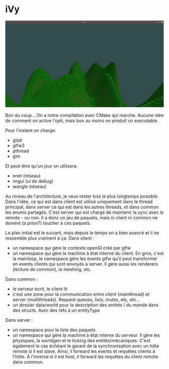# iVy

![A very random screenshot from a very experimental build](/resources/screenshots/experimental_build_1.png?raw=true)

Bon du coup... On a notre compilation avec CMake
qui marche. Aucune idée de comment on active l'opti,
mais bon au moins on produit un executable.

Pour l'instant on charge:
 - glad
 - glfw3
 - pthread
 - glm

Et peut-être qu'un jour on utilisera:
 - enet (réseau)
 - imgui (ui de debug)
 - wangle (réseau)

Au niveau de l'architecture, je veux rester kiss le
plus longtemps possible. Dans l'idée, ce qui est dans client est
utilisé uniquement dans le thread principal, dans server ce qui est
dans les autres threads, et dans common les enums partagés. C'est 
server qui est chargé de maintenir la sync avec la remote - ou non.
Il a donc un jeu de paquets, mais ni client ni common ne doivent (a priori?) toucher à ces paquets.

Le plan initial est le suivant, mais depuis le temps on a bien avancé et il ne ressemble plus vraiment à ça:
Dans client :
 - un namespace qui gère le contexte openGl créé par glfw
 - un namespace qui gère la machine à état interne du client. En
   gros, c'est la mainloop, le namespace gère les events glfw qu'il
   peut transformer en events clients qui sont envoyés à server.
   Il gère aussi les renderers (lecture de common), le meshing, etc.

Dans common :
 - le serveur écrit, le client lit
 - c'est une zone pour la communication entre client (mainthread) et
   server (multithreads). Request queues, lists, mutex, etc, etc...
 - un dossier data/world pour la description des entités / du monde dans des
   structs. Avec des refs à un entityType

Dans server :
 - un namespace pour la liste des paquets
 - un namespace qui gère la machine à état interne du serveur.
   Il gère les physiques, la worldgen et le ticking des entités/mécaniques.
   C'est également le cas échéant le garant de la synchronisation
   avec un hôte remote si il est slave. Ainsi, il forward les events et requêtes
   clients à l'hôte. À l'inverse si il est host, il forward les requêtes
   du client remote dans common.
